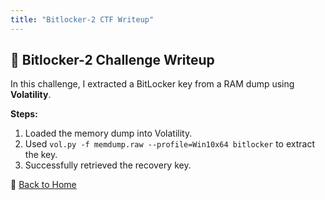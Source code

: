 ```yaml
---
title: "Bitlocker-2 CTF Writeup"
---
```


## 🔑 Bitlocker-2 Challenge Writeup
In this challenge, I extracted a BitLocker key from a RAM dump using **Volatility**.

**Steps:**
1. Loaded the memory dump into Volatility.
2. Used `vol.py -f memdump.raw --profile=Win10x64 bitlocker` to extract the key.
3. Successfully retrieved the recovery key.

🔗 [Back to Home](index.md)
